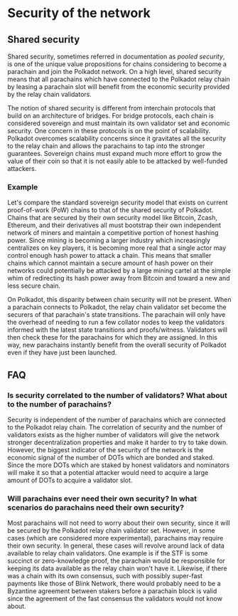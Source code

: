 # Security of the network

## Shared security

Shared security, sometimes referred in documentation as _pooled security_, is one of the unique value propositions for chains considering to become a parachain and join the Polkadot network. On a high level, shared security means that all parachains which have connected to the Polkadot relay chain by leasing a parachain slot will benefit from the economic security provided by the relay chain validators. 

The notion of shared security is different from interchain protocols that build on an architecture of bridges. For bridge protocols, each chain is considered sovereign and must maintain its own validator set and economic security. One concern in these protocols is on the point of scalability. <!-- insert case study of Ethereum classic --> Polkadot overcomes scalability concerns since it gravitates all the security to the relay chain and allows the parachains to tap into the stronger guarantees. Sovereign chains must expand much more effort to grow the value of their coin so that it is not easily able to be attacked by well-funded attackers. 

### Example

Let's compare the standard sovereign security model that exists on current proof-of-work (PoW) chains to that of the shared security of Polkadot. Chains that are secured by their own security model like Bitcoin, Zcash, Ethereum, and their derivatives all must bootstrap their own independent network of miners and maintain a competitive portion of honest hashing power. Since mining is becoming a larger industry which increasingly centralizes on key players, it is becoming more real that a single actor may control enough hash power to attack a chain. This means that smaller chains which cannot maintain a secure amount of hash power on their networks could potentially be attacked by a large mining cartel at the simple whim of redirecting its hash power away from Bitcoin and toward a new and less secure chain.

On Polkadot, this disparity between chain security will not be present. When a parachain connects to Polkadot, the relay chain validator set become the securers of that parachain's state transitions. The parachain will only have the overhead of needing to run a few collator nodes to keep the validators informed with the latest state transitions and proofs/witness. Validators will then check these for the parachains for which they are assigned. In this way, new parachains instantly benefit from the overall security of Polkadot even if they have just been launched.

## FAQ

### Is security correlated to the number of validators? What about to the number of parachains? 

Security is independent of the number of parachains which are connected to the Polkadot relay chain. The correlation of security and the number of validators exists as the higher number of validators will give the network stronger decentralization properties and make it harder to try to take down. However, the biggest indicator of the security of the network is the economic signal of the number of DOTs which are bonded and staked. Since the more DOTs which are staked by honest validators and nominators will make it so that a potential attacker would need to acquire a large amount of DOTs to acquire a validator slot. 

### Will parachains ever need their own security? In what scenarios do parachains need their own security?

Most parachains will not need to worry about their own security, since it will be secured by the Polkadot relay chain validator set. However, in some cases (which are considered more experimental), parachains may require their own security. In general, these cases will revolve around lack of data available to relay chain validators. One example is if the STF is some succinct or zero-knowledge proof, the parachain would be responsible for keeping its data available as the relay chain won't have it. Likewise, if there was a chain with its own consensus, such with possibly super-fast payments like those of Blink Network, there would probably need to be a Byzantine agreement between stakers before a parachain block is valid since the agreement of the fast consensus the validators would not know about.